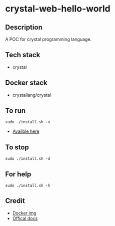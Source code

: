 # crystal-web-hello-world

## Description
A POC for crystal programming language.

## Tech stack
- crystal

## Docker stack
- crystallang/crystal

## To run
`sudo ./install.sh -u`
- [Availble here](http://localhost)

## To stop
`sudo ./install.sh -d`

## For help
`sudo ./install.sh -h`

## Credit
- [Docker img](https://hub.docker.com/r/crystallang/crystal)
- [Offical docs](https://crystal-lang.org/api/1.7.2/HTTP/Server.html)
